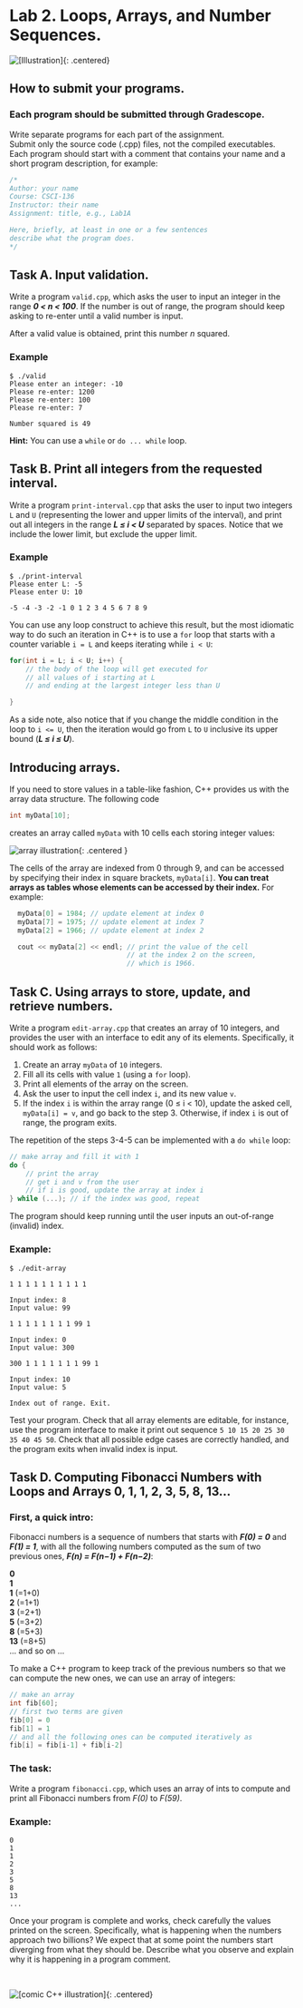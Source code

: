 
<title>CSCI 136 - Lab 2</title>

# Lab 2. Loops, Arrays, and Number Sequences.

![\[Illustration\]](https://i.imgur.com/FqNnAhM.jpg){: .centered}

## How to submit your programs.

### Each program should be submitted through Gradescope.

Write separate programs for each part of the assignment.   
Submit only the source code (.cpp) files, not the compiled executables.     
Each program should start with a comment that contains your name and a short program description, for example:

```c++
/*
Author: your name
Course: CSCI-136
Instructor: their name
Assignment: title, e.g., Lab1A

Here, briefly, at least in one or a few sentences
describe what the program does.
*/
```

## Task A. Input validation.
Write a program `valid.cpp`, which asks the user to input an integer in the range _**0 < n < 100**_. 
If the number is out of range, the program should keep asking to re-enter until a valid number is input.

After a valid value is obtained, print this number _n_ squared.

### Example
```
$ ./valid
Please enter an integer: -10
Please re-enter: 1200
Please re-enter: 100
Please re-enter: 7

Number squared is 49
```

**Hint:** You can use a `while` or `do ... while` loop.

## Task B. Print all integers from the requested interval.

Write a program `print-interval.cpp` that asks the user to input two integers `L` and `U` (representing the lower and upper limits of the interval),
and print out all integers in the range _**L&nbsp;&le;&nbsp;i&nbsp;<&nbsp;U**_ separated by spaces.
Notice that we include the lower limit, but exclude the upper limit.

### Example
```
$ ./print-interval
Please enter L: -5
Please enter U: 10

-5 -4 -3 -2 -1 0 1 2 3 4 5 6 7 8 9
```
You can use any loop construct to achieve this result, 
but the most idiomatic way to do such an iteration in C++ is to use a `for` loop that starts 
with a counter variable `i = L` and keeps iterating while `i < U`:

```c++
for(int i = L; i < U; i++) {
    // the body of the loop will get executed for 
    // all values of i starting at L
    // and ending at the largest integer less than U

}
```

As a side note, also notice that if you change the middle condition in the loop to `i <= U`, 
then the iteration would go from `L` to `U` inclusive its upper bound (_**L &le; i &le; U**_).

## Introducing arrays.

If you need to store values in a table-like fashion, C++ provides us with the array data structure.
The following code

```c++
int myData[10];
```
creates an array called `myData` with 10 cells each storing integer values:

![array illustration](https://i.imgur.com/uGeFMck.png){: .centered }

The cells of the array are indexed from 0 through 9, and can be accessed by specifying their index in square brackets,
`myData[i]`. **You can treat arrays as tables whose elements can be accessed by their index.**  For example:

```c++
  myData[0] = 1984; // update element at index 0
  myData[7] = 1975; // update element at index 7
  myData[2] = 1966; // update element at index 2

  cout << myData[2] << endl; // print the value of the cell
                             // at the index 2 on the screen, 
                             // which is 1966.
```

## Task C. Using arrays to store, update, and retrieve numbers.

Write a program `edit-array.cpp` that creates an array of 10 integers, and provides the user with an interface to edit any of its elements. 
Specifically, it should work as follows:

1. Create an array `myData` of `10` integers.
2. Fill all its cells with value `1` (using a `for` loop).
3. Print all elements of the array on the screen.
4. Ask the user to input the cell index `i`, and its new value `v`. 
5. If the index `i` is within the array range (0 &le; i < 10), update the asked cell, `myData[i] = v`, and go back to the step 3.
Otherwise, if index `i` is out of range, the program exits.

The repetition of the steps 3-4-5 can be implemented with a `do while` loop:

```c++
// make array and fill it with 1
do {
    // print the array
    // get i and v from the user
    // if i is good, update the array at index i
} while (...); // if the index was good, repeat
```

The program should keep running until the user inputs an out-of-range (invalid) index.


### Example:

```
$ ./edit-array

1 1 1 1 1 1 1 1 1 1

Input index: 8
Input value: 99

1 1 1 1 1 1 1 1 99 1

Input index: 0
Input value: 300

300 1 1 1 1 1 1 1 99 1

Input index: 10
Input value: 5

Index out of range. Exit.

```

Test your program. Check that all array elements are editable, for instance, use the program interface to make it print out sequence 
`5 10 15 20 25 30 35 40 45 50`. Check that all possible edge cases are correctly handled, and the program exits when invalid index is input. 


## Task D. Computing Fibonacci Numbers with Loops and Arrays 0, 1, 1, 2, 3, 5, 8, 13...

### First, a quick intro:

Fibonacci numbers is a sequence of numbers that starts with _**F(0) = 0**_ and _**F(1) = 1**_, 
with all the following numbers computed as the sum of two previous ones, _**F(n) = F(n&minus;1) + F(n&minus;2)**_:

**0**  
**1**   
**1** (=1+0)   
**2** (=1+1)   
**3** (=2+1)   
**5** (=3+2)   
**8** (=5+3)   
**13** (=8+5)   
 ... and so on ...   

To make a C++ program to keep track of the previous numbers so that we can compute the new ones,
we can use an array of integers:

```c++
// make an array
int fib[60];
// first two terms are given
fib[0] = 0
fib[1] = 1
// and all the following ones can be computed iteratively as
fib[i] = fib[i-1] + fib[i-2]
```

### The task:
Write a program `fibonacci.cpp`, which uses an array of ints to compute and print all Fibonacci numbers from _F(0)_ to _F(59)_.

### Example:
```
0 
1 
1 
2 
3 
5 
8 
13 
...
```

Once your program is complete and works, check carefully the values printed on the screen. Specifically, what is happening when 
the numbers approach two billions? We expect that at some point the numbers start diverging from what they should be.
Describe what you observe and explain why it is happening in a program comment. 

<br />

![\[comic C++ illustration\]](https://i.imgur.com/Rbogafe.jpg){: .centered}

<br />
